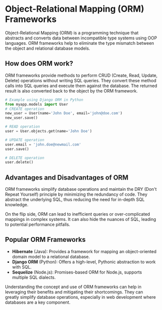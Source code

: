# Object-Relational Mapping (ORM) Frameworks

Object-Relational Mapping (ORM) is a programming technique that abstracts and converts data between incompatible type systems using OOP languages. ORM frameworks help to eliminate the type mismatch between the object and relational database models.

## How does ORM work?

ORM frameworks provide methods to perform CRUD (Create, Read, Update, Delete) operations without writing SQL queries. They convert these method calls into SQL queries and execute them against the database. The returned result is also converted back to the object by the ORM framework.

```python
# Example using Django ORM in Python
from myapp.models import User
# CREATE operation
new_user = User(name='John Doe', email='john@doe.com')
new_user.save()

# READ operation
user = User.objects.get(name='John Doe')

# UPDATE operation
user.email = 'john.doe@newmail.com'
user.save()

# DELETE operation
user.delete()
```

## Advantages and Disadvantages of ORM

ORM frameworks simplify database operations and maintain the DRY (Don't Repeat Yourself) principle by minimizing the redundancy of code. They abstract the underlying SQL, thus reducing the need for in-depth SQL knowledge.

On the flip side, ORM can lead to inefficient queries or over-complicated mappings in complex systems. It can also hide the nuances of SQL, leading to potential performance pitfalls.

## Popular ORM Frameworks

- **Hibernate** (Java): Provides a framework for mapping an object-oriented domain model to a relational database.
- **Django ORM** (Python): Offers a high-level, Pythonic abstraction to work with SQL.
- **Sequelize** (Node.js): Promises-based ORM for Node.js, supports multiple SQL dialects.

Understanding the concept and use of ORM frameworks can help in leveraging their benefits and mitigating their shortcomings. They can greatly simplify database operations, especially in web development where databases are a key component.